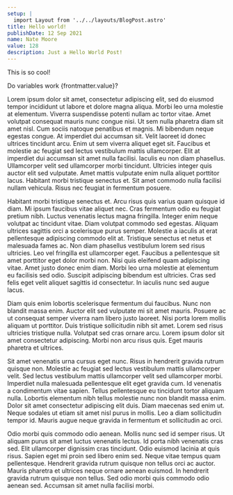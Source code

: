 ```yaml
---
setup: |
  import Layout from '../../layouts/BlogPost.astro'
title: Hello world!
publishDate: 12 Sep 2021
name: Nate Moore
value: 128
description: Just a Hello World Post!
---
```


This is so cool!

Do variables work {frontmatter.value}?

Lorem ipsum dolor sit amet, consectetur adipiscing elit, sed do eiusmod tempor incididunt ut labore et dolore magna aliqua. Morbi leo urna molestie at elementum. Viverra suspendisse potenti nullam ac tortor vitae. Amet volutpat consequat mauris nunc congue nisi. Ut sem nulla pharetra diam sit amet nisl. Cum sociis natoque penatibus et magnis. Mi bibendum neque egestas congue. At imperdiet dui accumsan sit. Velit laoreet id donec ultrices tincidunt arcu. Enim ut sem viverra aliquet eget sit. Faucibus et molestie ac feugiat sed lectus vestibulum mattis ullamcorper. Elit at imperdiet dui accumsan sit amet nulla facilisi. Iaculis eu non diam phasellus. Ullamcorper velit sed ullamcorper morbi tincidunt. Ultricies integer quis auctor elit sed vulputate. Amet mattis vulputate enim nulla aliquet porttitor lacus. Habitant morbi tristique senectus et. Sit amet commodo nulla facilisi nullam vehicula. Risus nec feugiat in fermentum posuere.

Habitant morbi tristique senectus et. Arcu risus quis varius quam quisque id diam. Mi ipsum faucibus vitae aliquet nec. Cras fermentum odio eu feugiat pretium nibh. Luctus venenatis lectus magna fringilla. Integer enim neque volutpat ac tincidunt vitae. Diam volutpat commodo sed egestas. Aliquam ultrices sagittis orci a scelerisque purus semper. Molestie a iaculis at erat pellentesque adipiscing commodo elit at. Tristique senectus et netus et malesuada fames ac. Non diam phasellus vestibulum lorem sed risus ultricies. Leo vel fringilla est ullamcorper eget. Faucibus a pellentesque sit amet porttitor eget dolor morbi non. Nisi quis eleifend quam adipiscing vitae. Amet justo donec enim diam. Morbi leo urna molestie at elementum eu facilisis sed odio. Suscipit adipiscing bibendum est ultricies. Cras sed felis eget velit aliquet sagittis id consectetur. In iaculis nunc sed augue lacus.

Diam quis enim lobortis scelerisque fermentum dui faucibus. Nunc non blandit massa enim. Auctor elit sed vulputate mi sit amet mauris. Posuere ac ut consequat semper viverra nam libero justo laoreet. Nisi porta lorem mollis aliquam ut porttitor. Duis tristique sollicitudin nibh sit amet. Lorem sed risus ultricies tristique nulla. Volutpat sed cras ornare arcu. Lorem ipsum dolor sit amet consectetur adipiscing. Morbi non arcu risus quis. Eget mauris pharetra et ultrices.

Sit amet venenatis urna cursus eget nunc. Risus in hendrerit gravida rutrum quisque non. Molestie ac feugiat sed lectus vestibulum mattis ullamcorper velit. Sed lectus vestibulum mattis ullamcorper velit sed ullamcorper morbi. Imperdiet nulla malesuada pellentesque elit eget gravida cum. Id venenatis a condimentum vitae sapien. Tellus pellentesque eu tincidunt tortor aliquam nulla. Lobortis elementum nibh tellus molestie nunc non blandit massa enim. Dolor sit amet consectetur adipiscing elit duis. Diam maecenas sed enim ut. Neque sodales ut etiam sit amet nisl purus in mollis. Leo a diam sollicitudin tempor id. Mauris augue neque gravida in fermentum et sollicitudin ac orci.

Odio morbi quis commodo odio aenean. Mollis nunc sed id semper risus. Ut aliquam purus sit amet luctus venenatis lectus. Id porta nibh venenatis cras sed. Elit ullamcorper dignissim cras tincidunt. Odio euismod lacinia at quis risus. Sapien eget mi proin sed libero enim sed. Neque vitae tempus quam pellentesque. Hendrerit gravida rutrum quisque non tellus orci ac auctor. Mauris pharetra et ultrices neque ornare aenean euismod. In hendrerit gravida rutrum quisque non tellus. Sed odio morbi quis commodo odio aenean sed. Accumsan sit amet nulla facilisi morbi.
